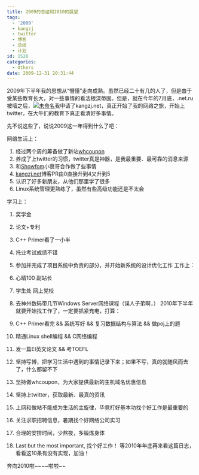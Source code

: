```yaml
---
title: 2009的总结和2010的展望
tags:
  - '2009'
  - kangzj
  - twitter
  - 博客
  - 总结
  - 计划
id: 1520
categories:
  - Others
date: 2009-12-31 20:31:44
---
```


2009年下半年我的思想从“懵懂”走向成熟。虽然已经二十有几的人了，但是由于受某些教育长大，对一些事情的看法根深蒂固。但是，就在今年的7月底，.net.ru被墙之后，[![未命名](http://blog.kangzj.net/wp-content/uploads/2009/12/thumb.gif "未命名")](http://blog.kangzj.net/wp-content/uploads/2009/12/650f50983c94.gif)我申请了kangzj.net，真正开始了我的网络之旅，开始上twitter，在大牛们的教育下真正看清好多事情。

先不说这些了，说说2009这一年得到什么了吧：

网络生活上：

1.  经过两个周的筹备做了新站[whcoupon](http://www.whcoupon.com)
2.  养成了上twitter的习惯，twitter真是神器，是我最重要、最可靠的消息来源
3.  和[Showfom](http://zou.lu)小衰哥合作做了些事情
4.  [kangzj.net](http://kangzj.net)博客PR由0直接升到4又升到5
5.  认识了好多新朋友，从他们那里学了很多
6.  Linux系统管理更熟练了，虽然有些高级功能还是不太会
<!--more-->

学习上：

1.  奖学金
2.  论文+专利
3.  C++ Primer看了一小半
4.  托业考试成绩不错
5.  参加并完成了项目系统中负责的部分，并开始新系统的设计优化工作
工作上：

1.  心晴100 副站长
2.  学生处 网上党校
3.  去神州数码带几节Windows Server网络课程（误人子弟啊..）
2010年下半年就要开始找工作了，一定要抓紧充电，打算：

1.  C++ Primer看完 &amp;&amp; 系统写好 &amp;&amp; 复习数据结构与算法 &amp;&amp; 做poj上的题
2.  精通Linux shell编程 &amp;&amp; C网络编程
3.  发一篇EI英文论文 &amp;&amp; 考TOEFL
4.  坚持写博，把学习生活中遇到的事情记录下来；如果不写，真的就随风而去了，什么都留不下
5.  坚持做whcoupon，为大家提供最新的主机域名优惠信息
6.  坚持上twitter，获取最新、最真的资讯
7.  上网和做站不能成为生活的主旋律，毕竟打好基本功找个好工作是最重要的
8.  关注求职招聘信息，暑期找个好网络公司实习
9.  合理的安排时间，少熬夜，多锻炼身体
10.  Last but the most important, 找个好工作！
等2010年年底再来看这篇日志，看看这10条有没有实现，加油！

奔向2010啦~~~~啦啦~~